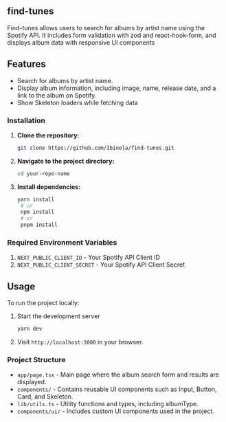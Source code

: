 ## find-tunes

Find-tunes allows users to search for albums by artist name using the Spotify API. It includes form validation with zod and react-hook-form, and displays album data with responsive UI components

## Features

- Search for albums by artist name.
- Display album information, including image, name, release date, and a link to the album on Spotify.
- Show Skeleton loaders while fetching data

### Installation

1. **Clone the repository:**

   ```sh
   git clone https://github.com/Ibinola/find-tunes.git
   ```

2. **Navigate to the project directory:**

   ```bash
   cd your-repo-name
   ```

3. **Install dependencies:**

   ```bash
   yarn install
    # or
    npm install
    # or
    pnpm install
   ```

### Required Environment Variables

1. `NEXT_PUBLIC_CLIENT_ID` - Your Spotify API Client ID
2. `NEXT_PUBLIC_CLIENT_SECRET` - Your Spotify API Client Secret

## Usage

To run the project locally:

1. Start the development server
   ```sh
   yarn dev
   ```
2. Visit `http://localhost:3000` in your browser.

### Project Structure

- `app/page.tsx` - Main page where the album search form and results are displayed.
- `components/` - Contains reusable UI components such as Input, Button, Card, and Skeleton.
- `lib/utils.ts` - Utility functions and types, including albumType.
- `components/ui/` - Includes custom UI components used in the project.
